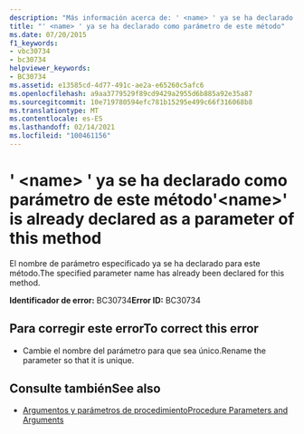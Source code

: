 ```yaml
---
description: "Más información acerca de: ' <name> ' ya se ha declarado como un parámetro de este método"
title: "' <name> ' ya se ha declarado como parámetro de este método"
ms.date: 07/20/2015
f1_keywords:
- vbc30734
- bc30734
helpviewer_keywords:
- BC30734
ms.assetid: e13585cd-4d77-491c-ae2a-e65260c5afc6
ms.openlocfilehash: a9aa3779529f89cd9429a2955d6b885a92e35a87
ms.sourcegitcommit: 10e719780594efc781b15295e499c66f316068b8
ms.translationtype: MT
ms.contentlocale: es-ES
ms.lasthandoff: 02/14/2021
ms.locfileid: "100461156"
---
```

# <a name="name-is-already-declared-as-a-parameter-of-this-method"></a><span data-ttu-id="ef05d-103">' \<name> ' ya se ha declarado como parámetro de este método</span><span class="sxs-lookup"><span data-stu-id="ef05d-103">'\<name>' is already declared as a parameter of this method</span></span>

<span data-ttu-id="ef05d-104">El nombre de parámetro especificado ya se ha declarado para este método.</span><span class="sxs-lookup"><span data-stu-id="ef05d-104">The specified parameter name has already been declared for this method.</span></span>  
  
 <span data-ttu-id="ef05d-105">**Identificador de error:** BC30734</span><span class="sxs-lookup"><span data-stu-id="ef05d-105">**Error ID:** BC30734</span></span>  
  
## <a name="to-correct-this-error"></a><span data-ttu-id="ef05d-106">Para corregir este error</span><span class="sxs-lookup"><span data-stu-id="ef05d-106">To correct this error</span></span>  
  
- <span data-ttu-id="ef05d-107">Cambie el nombre del parámetro para que sea único.</span><span class="sxs-lookup"><span data-stu-id="ef05d-107">Rename the parameter so that it is unique.</span></span>  
  
## <a name="see-also"></a><span data-ttu-id="ef05d-108">Consulte también</span><span class="sxs-lookup"><span data-stu-id="ef05d-108">See also</span></span>

- [<span data-ttu-id="ef05d-109">Argumentos y parámetros de procedimiento</span><span class="sxs-lookup"><span data-stu-id="ef05d-109">Procedure Parameters and Arguments</span></span>](../programming-guide/language-features/procedures/procedure-parameters-and-arguments.md)
